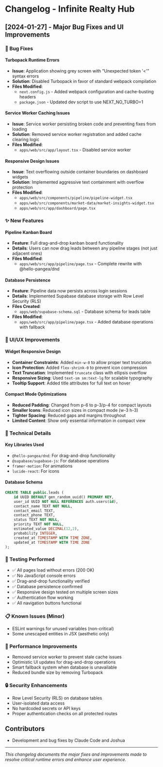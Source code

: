 # Changelog - Infinite Realty Hub

## [2024-01-27] - Major Bug Fixes and UI Improvements

### 🐛 Bug Fixes

#### Turbopack Runtime Errors
- **Issue**: Application showing grey screen with "Unexpected token '<'" syntax errors
- **Solution**: Disabled Turbopack in favor of standard webpack compilation
- **Files Modified**: 
  - `next.config.js` - Added webpack configuration and cache-busting headers
  - `package.json` - Updated dev script to use NEXT_NO_TURBO=1

#### Service Worker Caching Issues
- **Issue**: Service worker persisting broken code and preventing fixes from loading
- **Solution**: Removed service worker registration and added cache clearing logic
- **Files Modified**: 
  - `apps/web/src/app/layout.tsx` - Disabled service worker

#### Responsive Design Issues
- **Issue**: Text overflowing outside container boundaries on dashboard widgets
- **Solution**: Implemented aggressive text containment with overflow protection
- **Files Modified**:
  - `apps/web/src/components/pipeline/pipeline-widget.tsx`
  - `apps/web/src/components/market-data/market-insights-widget.tsx`
  - `apps/web/src/app/dashboard/page.tsx`

### ✨ New Features

#### Pipeline Kanban Board
- **Feature**: Full drag-and-drop kanban board functionality
- **Details**: Users can now drag leads between any pipeline stages (not just adjacent ones)
- **Files Modified**: 
  - `apps/web/src/app/pipeline/page.tsx` - Complete rewrite with @hello-pangea/dnd

#### Database Persistence
- **Feature**: Pipeline data now persists across login sessions
- **Details**: Implemented Supabase database storage with Row Level Security (RLS)
- **Files Created**: 
  - `apps/web/supabase-schema.sql` - Database schema for leads table
- **Files Modified**: 
  - `apps/web/src/app/pipeline/page.tsx` - Added database operations with fallback

### 🎨 UI/UX Improvements

#### Widget Responsive Design
- **Container Constraints**: Added `min-w-0` to allow proper text truncation
- **Icon Protection**: Added `flex-shrink-0` to prevent icon compression
- **Text Truncation**: Implemented `truncate` class with ellipsis overflow
- **Responsive Sizing**: Used `text-sm sm:text-lg` for scalable typography
- **Tooltip Support**: Added title attributes for full text on hover

#### Compact Mode Optimizations
- **Reduced Padding**: Changed from p-6 to p-3/p-4 for compact layouts
- **Smaller Icons**: Reduced icon sizes in compact mode (w-3 h-3)
- **Tighter Spacing**: Reduced gaps and margins throughout
- **Limited Content**: Show only essential information in compact view

### 📝 Technical Details

#### Key Libraries Used
- `@hello-pangea/dnd`: For drag-and-drop functionality
- `@supabase/supabase-js`: For database operations
- `framer-motion`: For animations
- `lucide-react`: For icons

#### Database Schema
```sql
CREATE TABLE public.leads (
    id UUID DEFAULT gen_random_uuid() PRIMARY KEY,
    user_id UUID NOT NULL REFERENCES auth.users(id),
    contact_name TEXT NOT NULL,
    contact_email TEXT,
    contact_phone TEXT,
    status TEXT NOT NULL,
    priority TEXT NOT NULL,
    estimated_value DECIMAL(12,2),
    probability INTEGER,
    created_at TIMESTAMP WITH TIME ZONE,
    updated_at TIMESTAMP WITH TIME ZONE
);
```

### 🧪 Testing Performed
- ✅ All pages load without errors (200 OK)
- ✅ No JavaScript console errors
- ✅ Drag-and-drop functionality verified
- ✅ Database persistence confirmed
- ✅ Responsive design tested on multiple screen sizes
- ✅ Authentication flow working
- ✅ All navigation buttons functional

### 📋 Known Issues (Minor)
- ESLint warnings for unused variables (non-critical)
- Some unescaped entities in JSX (aesthetic only)

### 🚀 Performance Improvements
- Removed service worker to prevent stale cache issues
- Optimistic UI updates for drag-and-drop operations
- Smart fallback system when database is unavailable
- Reduced bundle size by removing Turbopack

### 🔒 Security Enhancements
- Row Level Security (RLS) on database tables
- User-isolated data access
- No hardcoded secrets or API keys
- Proper authentication checks on all protected routes

## Contributors
- Development and bug fixes by Claude Code and Joshua

---

*This changelog documents the major fixes and improvements made to resolve critical runtime errors and enhance user experience.*